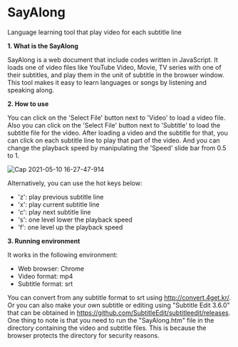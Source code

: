 # SayAlong
Language learning tool that play video for each subtitle line

**1. What is the SayAlong**

SayAlong is a web document that include codes written in JavaScript. It loads one of video files like YouTube Video, Movie, TV series with one of their subtitles, and play them in the unit of subtitle in the browser window. This tool makes it easy to learn languages or songs by listening and speaking along.

**2. How to use**

You can click on the 'Select File' button next to 'Video' to load a video file. Also you can click on the 'Select File' button next to 'Subtitle' to load the subtitle file for the video.
After loading a video and the subtitle for that, you can click on each subtitle line to play that part of the video. And you can change the playback speed by manipulating the 'Speed' slide bar from 0.5 to 1. 

![Cap 2021-05-10 16-27-47-914](https://user-images.githubusercontent.com/17871491/118210183-10d61080-b4a5-11eb-9192-427987508d95.jpg)

Alternatively, you can use the hot keys below:

- 'z': play previous subtitle line
- 'x': play current subtitle line
- 'c': play next subtitle line
- 's': one level lower the playback speed
- 'f': one level up the playback speed

**3. Running environment**

It works in the following environment:

- Web browser: Chrome
- Video format: mp4
- Subtitle format: srt

You can convert from any subtitle format to srt using http://convert.4get.kr/. Or you can also make your own subtitle or editing using "Subtitle Edit 3.6.0" that can be obtained in https://github.com/SubtitleEdit/subtitleedit/releases.
One thing to note is that you need to run the "SayAlong.htm" file in the directory containing the video and subtitle files. This is because the browser protects the directory for security reasons.
